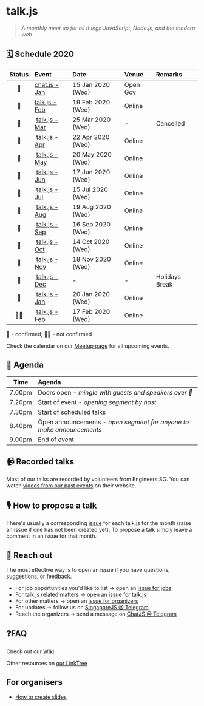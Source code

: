 # talk.js

> _A monthly meet up for all things JavaScript, Node.js, and the modern web_

## 🗓 Schedule 2020

 Status | Event   | Date                         | Venue  | Remarks |
:------:|:--------|:-----------------------------|:-------|:--------|
 🤘 | [chat.js - Jan][31] | 15 Jan 2020 (Wed) | Open Gov |
 🤘 | [talk.js - Feb][32] | 19 Feb 2020 (Wed) | Online |
 🛑 | [talk.js - Mar][32] | 25 Mar 2020 (Wed) | - | Cancelled
 🤘 | [talk.js - Apr][34] | 22 Apr 2020 (Wed) | Online |
 🤘 | [talk.js - May][35] | 20 May 2020 (Wed) | Online |
 🤘 | [talk.js - Jun][37] | 17 Jun 2020 (Wed) | Online |
 🤘 | [talk.js - Jul][39] | 15 Jul 2020 (Wed) | Online |
 🤘 | [talk.js - Aug][40] | 19 Aug 2020 (Wed) | Online |
 🤘 | [talk.js - Sep][41] | 16 Sep 2020 (Wed) | Online |
 🤘 | [talk.js - Oct][42] | 14 Oct 2020 (Wed) | Online |
 🤘 | [talk.js - Nov][43] | 18 Nov 2020 (Wed) | Online |
 🎄 | [talk.js - Dec][#] | - | - | Holidays Break
 🤘 | [talk.js - Jan][48] | 20 Jan 2020 (Wed) | Online |
 🤷‍♀️ | [talk.js - Feb][49] | 17 Feb 2020 (Wed) | Online |


🤘 - confirmed; 🤷‍♀️ - not confirmed

[#]: https://github.com/SingaporeJS/talk.js/issues/ "talk.js"
[31]: https://github.com/SingaporeJS/talk.js/issues/31 "chat.js - January 2020"
[32]: https://github.com/SingaporeJS/talk.js/issues/32 "chat.js - February 2020"
[34]: https://github.com/SingaporeJS/talk.js/issues/34
[35]: https://github.com/SingaporeJS/talk.js/issues/35
[37]: https://github.com/SingaporeJS/talk.js/issues/37
[39]: https://github.com/SingaporeJS/talk.js/issues/39
[40]: https://github.com/SingaporeJS/talk.js/issues/40
[41]: https://github.com/SingaporeJS/talk.js/issues/41
[42]: https://github.com/SingaporeJS/talk.js/issues/42
[43]: https://github.com/SingaporeJS/talk.js/issues/43
[48]: https://github.com/SingaporeJS/talk.js/issues/48
[49]: https://github.com/SingaporeJS/talk.js/issues/49



Check the calendar on our [Meetup page](https://www.meetup.com/Singapore-JS/events/) for all upcoming events.


## 📅 Agenda

Time   | Agenda
------ | :-----
7.00pm | Doors open - _mingle with guests and speakers over 🍕_
7.20pm | Start of event - _opening segment by host_
7.30pm | Start of scheduled talks
8.40pm | Open announcements - _open segment for anyone to make announcements_
9.00pm | End of event

## 📹 Recorded talks

Most of our talks are recorded by volunteers from Engineers.SG. You can watch [videos from our past events](https://engineers.sg/organization/singaporejs) on their website.

## 🎙 How to propose a talk

There's usually a corresponding [issue](https://github.com/SingaporeJS/talk.js/issues) for each talk.js for the month (raise an issue if one has not been created yet). To propose a talk simply leave a comment in an issue for that month.

## 👋 Reach out

The most effective way is to open an issue if you have questions, suggestions, or feedback.

- For job opportunities you'd like to list -> open an [issue for jobs](https://github.com/SingaporeJS/jobs/issues/new)
- For talk.js related matters -> open an [issue for talk.js](https://github.com/SingaporeJS/talk.js/issues/new)
- For other matters -> open an [issue for organizers](https://github.com/SingaporeJS/organizers/issues/new)
- For updates -> follow us on [SingaporeJS @ Telegram](https://t.me/singaporejs)
- Reach the organizers -> send a message on [ChatJS @ Telegram](https://t.me/chatjs)

## ❓FAQ

Check out our [Wiki](https://github.com/SingaporeJS/talk.js/wiki)

Other resources on [our LinkTree](https://linktr.ee/singaporejs)

## For organisers

- [How to create slides](HOW_TO_CREATE_SLIDES.md)
